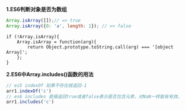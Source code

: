 
**1.ES6判断对象是否为数组**
```js
Array.isArray([]);// => true 
Array.isArray({0: 'a', length: 1}); // => false
```
```
if (!Array.isArray){ 
    Array.isArray = function(arg){ 
        return Object.prototype.toString.call(arg) === '[object Array]'; 
    }; 
}
```

**2.ES6中Array.includes()函数的用法**
```js
// es5 indexOf 如果不存在就返回-1
arr1.indexOf('c')
// es6 includes 直接返回true或者false表示是否包含元素，对NaN一样能有有效。
arr1.includes('c')
```
